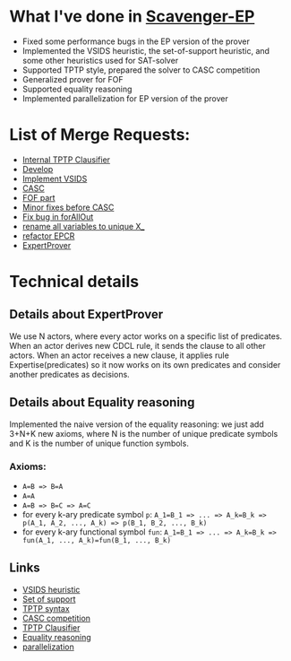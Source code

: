 # What I've done in [Scavenger-EP](https://gitlab.com/aossie/Scavenger)

 * Fixed some performance bugs in the EP version of the prover
 * Implemented the VSIDS heuristic, the set-of-support heuristic, and some other heuristics used for SAT-solver
 * Supported TPTP style, prepared the solver to CASC competition
 * Generalized prover for FOF 
 * Supported equality reasoning
 * Implemented parallelization for EP version of the prover

# List of Merge Requests:
 * [Internal TPTP Clausifier](https://gitlab.com/aossie/Scavenger/merge_requests/2)
 * [Develop](https://gitlab.com/aossie/Scavenger/merge_requests/4)
 * [Implement VSIDS](https://gitlab.com/aossie/Scavenger/merge_requests/5)
 * [CASC](https://gitlab.com/aossie/Scavenger/merge_requests/6)
 * [FOF part](https://gitlab.com/aossie/Scavenger/merge_requests/7)
 * [Minor fixes before CASC](https://gitlab.com/aossie/Scavenger/merge_requests/8)
 * [Fix bug in forAllOut](https://gitlab.com/aossie/Scavenger/merge_requests/10)
 * [rename all variables to unique X_<number>](https://gitlab.com/aossie/Scavenger/merge_requests/11)
 * [refactor EPCR](https://gitlab.com/aossie/Scavenger/merge_requests/9)
 * [ExpertProver](https://gitlab.com/aossie/Scavenger/merge_requests/12)

# Technical details
## Details about ExpertProver
We use N actors, where every actor works on a specific list of predicates. 
When an actor derives new CDCL rule, it sends the clause to all other actors.
When an actor receives a new clause, it applies rule Expertise(predicates) so it now works on 
its own predicates and consider another predicates as decisions.
## Details about Equality reasoning
Implemented the naive version of the equality reasoning: we just add 3+N+K new axioms, where N 
is the number of unique predicate symbols and K is the number of unique function symbols.
### Axioms:
 * `A=B => B=A`
 * `A=A`
 * `A=B => B=C => A=C`
 * for every k-ary predicate symbol `p`: `A_1=B_1 => ... => A_k=B_k => p(A_1, A_2, ..., A_k) => p(B_1, B_2, ..., B_k)`
 * for every k-ary functional symbol `fun`: `A_1=B_1 => ... => A_k=B_k => fun(A_1, ..., A_k)=fun(B_1, ..., B_k)`

## Links
 * [VSIDS heuristic](https://arxiv.org/pdf/1506.08905.pdf)
 * [Set of support](http://www.doc.ic.ac.uk/~sgc/teaching/pre2012/v231/lecture9.html)
 * [TPTP syntax](http://www.cs.miami.edu/~tptp/TPTP/SyntaxBNF.html#formula_role)
 * [CASC competition](http://www.cs.miami.edu/~tptp/CASC/)
 * [TPTP Clausifier](http://www.cs.miami.edu/home/geoff/Papers/Journal/1996_SM96_SACJ.pdf)
 * [Equality reasoning](https://en.wikipedia.org/wiki/First-order_logic#Equality_and_its_axioms)
 * [parallelization](http://profs.sci.univr.it/~bonacina/papers/LNCS-2017PTP.pdf)



